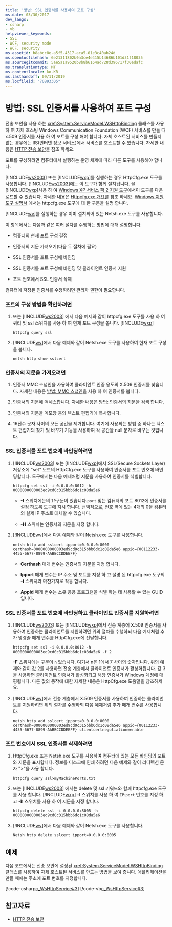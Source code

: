 ```yaml
---
title: '방법: SSL 인증서를 사용하여 포트 구성'
ms.date: 03/30/2017
dev_langs:
- csharp
- vb
helpviewer_keywords:
- SSL
- WCF, security mode
- WCF, security
ms.assetid: b8abcc8e-a5f5-4317-aca5-01e3c40ab24d
ms.openlocfilehash: 6e21311802b0a3ce4e415b14686b101d31f18035
ms.sourcegitcommit: 5ae5a1a9520b8b8b6164ad728d396717f30edafc
ms.translationtype: MT
ms.contentlocale: ko-KR
ms.lasthandoff: 09/11/2019
ms.locfileid: "70893305"
---
```

# <a name="how-to-configure-a-port-with-an-ssl-certificate"></a>방법: SSL 인증서를 사용하여 포트 구성
전송 보안을 사용 하는 <xref:System.ServiceModel.WSHttpBinding> 클래스를 사용 하 여 자체 호스팅 Windows Communication Foundation (WCF) 서비스를 만들 때 x.509 인증서를 사용 하 여 포트를 구성 해야 합니다. 자체 호스트된 서비스를 만들지 않는 경우에는 IIS(인터넷 정보 서비스)에서 서비스를 호스트할 수 있습니다. 자세한 내용은 [HTTP 전송 보안](../../../../docs/framework/wcf/feature-details/http-transport-security.md)을 참조 하세요.  
  
 포트를 구성하려면 컴퓨터에서 실행하는 운영 체제에 따라 다른 도구를 사용해야 합니다.  
  
 [!INCLUDE[ws2003](../../../../includes/ws2003-md.md)] 또는 [!INCLUDE[wxp](../../../../includes/wxp-md.md)]를 실행하는 경우 HttpCfg.exe 도구를 사용합니다. [!INCLUDE[ws2003](../../../../includes/ws2003-md.md)]에는 이 도구가 함께 설치됩니다. 을 [!INCLUDE[wxp](../../../../includes/wxp-md.md)]사용 하 여 [Windows XP 서비스 팩 2 지원 도구](https://go.microsoft.com/fwlink/?LinkId=88606)에서이 도구를 다운로드할 수 있습니다. 자세한 내용은 [Httpcfg.exe 개요](https://go.microsoft.com/fwlink/?LinkId=88605)를 참조 하세요. [Windows 지원 도구 설명서](https://go.microsoft.com/fwlink/?LinkId=94840) 에서는 httpcfg.exe 도구에 대 한 구문을 설명 합니다.  
  
 [!INCLUDE[wv](../../../../includes/wv-md.md)]를 실행하는 경우 이미 설치되어 있는 Netsh.exe 도구를 사용합니다.  
  
 이 항목에서는 다음과 같은 여러 절차를 수행하는 방법에 대해 설명합니다.  
  
- 컴퓨터의 현재 포트 구성 결정  
  
- 인증서의 지문 가져오기(다음 두 절차에 필요)  
  
- SSL 인증서를 포트 구성에 바인딩  
  
- SSL 인증서를 포트 구성에 바인딩 및 클라이언트 인증서 지원  
  
- 포트 번호에서 SSL 인증서 삭제  
  
 컴퓨터에 저장된 인증서를 수정하려면 관리자 권한이 필요합니다.  
  
### <a name="to-determine-how-ports-are-configured"></a>포트의 구성 방법을 확인하려면  
  
1. 또는 [!INCLUDE[ws2003](../../../../includes/ws2003-md.md)] 에서 다음 예제와 같이 httpcfg.exe 도구를 사용 하 여 쿼리 및 ssl 스위치를 사용 하 여 현재 포트 구성을 봅니다. [!INCLUDE[wxp](../../../../includes/wxp-md.md)]  
  
    ```console
    httpcfg query ssl  
    ```  
  
2. [!INCLUDE[wv](../../../../includes/wv-md.md)]에서 다음 예제와 같이 Netsh.exe 도구를 사용하여 현재 포트 구성을 봅니다.  
  
    ```console  
    netsh http show sslcert  
    ```  
  
### <a name="to-get-a-certificates-thumbprint"></a>인증서의 지문을 가져오려면  
  
1. 인증서 MMC 스냅인을 사용하여 클라이언트 인증 용도의 X.509 인증서를 찾습니다. 자세한 내용은 [방법: MMC 스냅인](../../../../docs/framework/wcf/feature-details/how-to-view-certificates-with-the-mmc-snap-in.md)을 사용 하 여 인증서를 봅니다.  
  
2. 인증서의 지문에 액세스합니다. 자세한 내용은 [방법: 인증서](../../../../docs/framework/wcf/feature-details/how-to-retrieve-the-thumbprint-of-a-certificate.md)의 지문을 검색 합니다.  
  
3. 인증서의 지문을 메모장 등의 텍스트 편집기에 복사합니다.  
  
4. 16진수 문자 사이의 모든 공간을 제거합니다. 여기에 사용되는 방법 중 하나는 텍스트 편집기의 찾기 및 바꾸기 기능을 사용하여 각 공간을 null 문자로 바꾸는 것입니다.  
  
### <a name="to-bind-an-ssl-certificate-to-a-port-number"></a>SSL 인증서를 포트 번호에 바인딩하려면  
  
1. [!INCLUDE[ws2003](../../../../includes/ws2003-md.md)] 또는 [!INCLUDE[wxp](../../../../includes/wxp-md.md)]에서 SSL(Secure Sockets Layer) 저장소에 "set" 모드의 HttpCfg.exe 도구를 사용하여 인증서를 포트 번호에 바인딩합니다. 도구에서는 다음 예제처럼 지문을 사용하여 인증서를 식별합니다.  
  
    ```console  
    httpcfg set ssl -i 0.0.0.0:8012 -h 0000000000003ed9cd0c315bbb6dc1c08da5e6  
    ```  
  
    - **-I** 스위치에는의 `IP`구문이 있습니다.`port` 및는 컴퓨터의 포트 8012에 인증서를 설정 하도록 도구에 지시 합니다. 선택적으로, 번호 앞에 있는 4개의 0을 컴퓨터의 실제 IP 주소로 대체할 수 있습니다.  
  
    - **-H** 스위치는 인증서의 지문을 지정 합니다.  
  
2. [!INCLUDE[wv](../../../../includes/wv-md.md)]에서 다음 예제와 같이 Netsh.exe 도구를 사용합니다.  
  
    ```console  
    netsh http add sslcert ipport=0.0.0.0:8000 certhash=0000000000003ed9cd0c315bbb6dc1c08da5e6 appid={00112233-4455-6677-8899-AABBCCDDEEFF}   
    ```  
  
    - **Certhash** 매개 변수는 인증서의 지문을 지정 합니다.  
  
    - **Ipport** 매개 변수는 IP 주소 및 포트를 지정 하 고 설명 된 httpcfg.exe 도구의 **-i** 스위치와 마찬가지로 작동 합니다.  
  
    - **Appid** 매개 변수는 소유 응용 프로그램을 식별 하는 데 사용할 수 있는 GUID입니다.  
  
### <a name="to-bind-an-ssl-certificate-to-a-port-number-and-support-client-certificates"></a>SSL 인증서를 포트 번호에 바인딩하고 클라이언트 인증서를 지원하려면  
  
1. [!INCLUDE[ws2003](../../../../includes/ws2003-md.md)] 또는 [!INCLUDE[wxp](../../../../includes/wxp-md.md)]에서 전송 계층에 X.509 인증서를 사용하여 인증하는 클라이언트를 지원하려면 위의 절차를 수행하되 다음 예제처럼 추가 명령줄 매개 변수를 HttpCfg.exe에 전달합니다.  
  
    ```console  
    httpcfg set ssl -i 0.0.0.0:8012 -h 0000000000003ed9cd0c315bbb6dc1c08da5e6 -f 2  
    ```  
  
     **-F** 스위치에는 구문이 `n` 있습니다. 여기서 n은 1에서 7 사이의 숫자입니다. 위의 예제와 같이 값 2를 사용하면 전송 계층에서 클라이언트 인증서가 활성화됩니다. 값 3을 사용하면 클라이언트 인증서가 활성화되고 해당 인증서가 Windows 계정에 매핑됩니다. 다른 값의 동작에 대한 자세한 내용은 HttpCfg.exe 도움말을 참조하세요.  
  
2. [!INCLUDE[wv](../../../../includes/wv-md.md)]에서 전송 계층에서 X.509 인증서를 사용하여 인증하는 클라이언트를 지원하려면 위의 절차를 수행하되 다음 예제처럼 추가 매개 변수를 사용합니다.  
  
    ```console  
    netsh http add sslcert ipport=0.0.0.0:8000 certhash=0000000000003ed9cd0c315bbb6dc1c08da5e6 appid={00112233-4455-6677-8899-AABBCCDDEEFF} clientcertnegotiation=enable  
    ```  
  
### <a name="to-delete-an-ssl-certificate-from-a-port-number"></a>포트 번호에서 SSL 인증서를 삭제하려면  
  
1. HttpCfg.exe 또는 Netsh.exe 도구를 사용하여 컴퓨터에 있는 모든 바인딩의 포트와 지문을 표시합니다. 정보를 디스크에 인쇄 하려면 다음 예제와 같이 리디렉션 문자 ">"을 사용 합니다.  
  
    ```console  
    httpcfg query ssl>myMachinePorts.txt  
    ```
  
2. 또는 [!INCLUDE[ws2003](../../../../includes/ws2003-md.md)] 에서는 delete 및 ssl 키워드와 함께 httpcfg.exe 도구를 사용 합니다. [!INCLUDE[wxp](../../../../includes/wxp-md.md)] **-I** 스위치를 사용 하 여 `IP`:`port` 번호를 지정 하 고 **-h** 스위치를 사용 하 여 지문을 지정 합니다.  
  
    ```console  
    httpcfg delete ssl -i 0.0.0.0:8005 -h 0000000000003ed9cd0c315bbb6dc1c08da5e6  
    ```  
  
3. [!INCLUDE[wv](../../../../includes/wv-md.md)]에서 다음 예제와 같이 Netsh.exe 도구를 사용합니다.  
  
    ```console  
    Netsh http delete sslcert ipport=0.0.0.0:8005  
    ```  
  
## <a name="example"></a>예제  
 다음 코드에서는 전송 보안에 설정된 <xref:System.ServiceModel.WSHttpBinding> 클래스를 사용하여 자체 호스트된 서비스를 만드는 방법을 보여 줍니다. 애플리케이션을 만들 때에는 주소에 포트 번호를 지정합니다.  
  
 [!code-csharp[c_WsHttpService#3](../../../../samples/snippets/csharp/VS_Snippets_CFX/c_wshttpservice/cs/source.cs#3)]
 [!code-vb[c_WsHttpService#3](../../../../samples/snippets/visualbasic/VS_Snippets_CFX/c_wshttpservice/vb/source.vb#3)]  
  
## <a name="see-also"></a>참고자료

- [HTTP 전송 보안](../../../../docs/framework/wcf/feature-details/http-transport-security.md)
